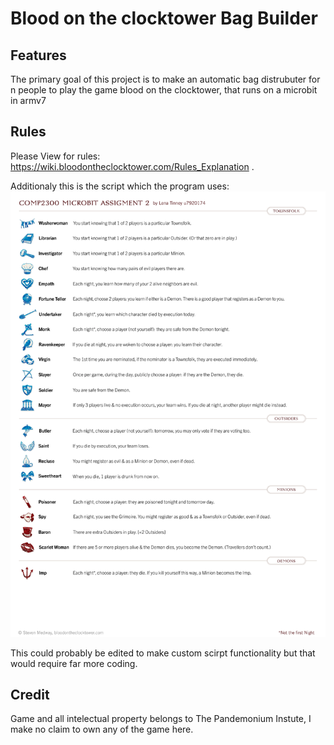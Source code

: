# Blood on the clocktower Bag Builder

## Features
The primary goal of this project is to make an automatic bag distrubuter for n people to play the game blood on the clocktower, that runs on a microbit in armv7
## Rules
Please View for rules: https://wiki.bloodontheclocktower.com/Rules_Explanation .


Additionaly this is the script which the program uses:
![alt text][script]


[script]:assets/Script_used.png


This could probably be edited to make custom scirpt functionality but that would require far more coding.
## Credit

Game and all intelectual property belongs to The Pandemonium Instute, I make no claim to own any of the game here.
